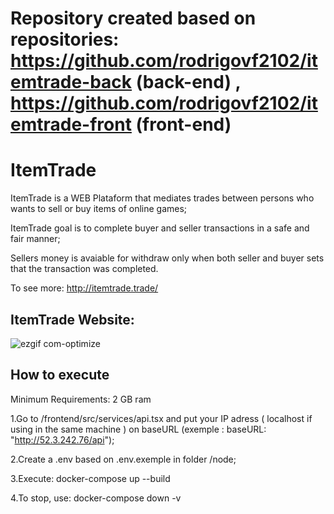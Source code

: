 # Repository created based on repositories: https://github.com/rodrigovf2102/itemtrade-back (back-end) , https://github.com/rodrigovf2102/itemtrade-front (front-end)

# ItemTrade

ItemTrade is a WEB Plataform that mediates trades between persons who wants to sell or buy items of online games;

ItemTrade goal is to complete buyer and seller transactions in a safe and fair manner;

Sellers money is avaiable for withdraw only when both seller and buyer sets that the transaction was completed.

To see more: http://itemtrade.trade/

## ItemTrade Website:
![ezgif com-optimize](https://user-images.githubusercontent.com/106849328/217919660-52687d21-c211-4bdb-9230-4243445b0821.gif)



## How to execute

Minimum Requirements: 2 GB ram

1.Go to /frontend/src/services/api.tsx and put your IP adress ( localhost if using in the same machine ) on baseURL (exemple : baseURL: "http://52.3.242.76/api");

2.Create a .env based on .env.exemple in folder /node;

3.Execute: docker-compose up --build

4.To stop, use: docker-compose down -v
